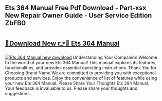 ## Ets 364 Manual Free Pdf Download - Part-xsx New Repair Owner Guide - User Service Edition ZbFB0

# <h2><a href="http://bc16246.oget.top/?id=Ets+364+Manual">🔗Download New 👉🔴 Ets 364 Manual</a></h2>

[![Ets 364 Manual new download](https://i.imgur.com/5g1atiW.png)](http://bc16246.oget.top/?id=Ets+364+Manual)
Understanding Your Companion Welcome to the world of your new Ets 364 Manual! This manual explores its features, functionalities, and provides essential operating instructions. Thank You for Choosing Brand Name We are committed to providing you with exceptional products and services. Enjoy the convenience of list of features while using your new Ets 364 Manual. Please Share Your Thoughts Ets 364 Manual. Your feedback is invaluable to us. Please share your thoughts and suggestions.
